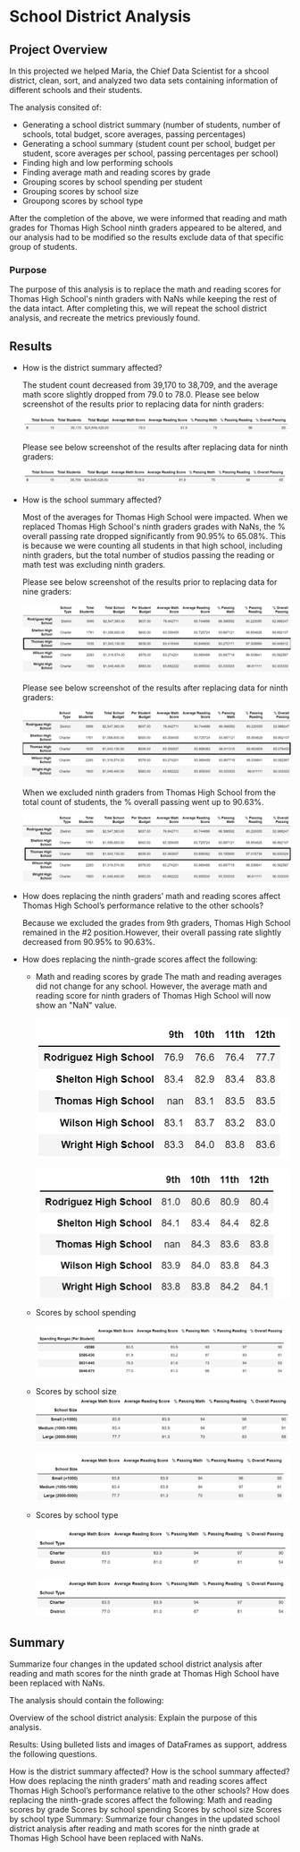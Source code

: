 # School District Analysis

## Project Overview
In this projected we helped Maria, the Chief Data Scientist for a shcool district, clean, sort, and analyzed two data sets containing information of different schools and their students. 

The analysis consited of:

- Generating a school district summary (number of students, number of schools, total budget, score averages, passing percentages)
- Generating a school summary (student count per school, budget per student, score averages per school, passing percentages per school)
- Finding high and low performing schools 
- Finding average math and reading scores by grade
- Grouping scores by school spending per student
- Grouping scores by school size
- Groupong scores by school type

After the completion of the above, we were informed that reading and math grades for Thomas High School ninth graders appeared to be altered, and our analysis had to be modified so the results exclude data of that specific group of students.

### Purpose

The purpose of this analysis is to replace the math and reading scores for Thomas High School's ninth graders with NaNs while keeping the rest of the data intact. After completing this, we will repeat the school district analysis, and recreate the metrics previously found.

## Results

- How is the district summary affected?

  The student count decreased from 39,170 to 38,709, and the average math score slightly dropped from 79.0 to 78.0.
  Please see below screenshot of the results prior to replacing data for ninth graders:

  ![](Resources/District_analysis_original.PNG)


  Please see below screenshot of the results after replacing data for ninth graders:

  ![](Resources/District_analysis_nan.PNG)


- How is the school summary affected?

  Most of the averages for Thomas High School were impacted. When we replaced Thomas High School's ninth graders grades with NaNs, the % overall passing rate dropped significantly from 90.95% to 65.08%. This is because we were counting all students in that high school, including ninth graders, but the total number of studios passing the reading or math test was excluding ninth graders.

  Please see below screenshot of the results prior to replacing data for nine graders:
  
  
  ![](Resources/School_summary_original.png)

  
  Please see below screenshot of the results after replacing data for ninth graders:
  
  ![](Resources/School_summary_nan.png)
  
  
  When we excluded ninth graders from Thomas High School from the total count of students, the % overall passing went up to 90.63%.
  
  ![](Resources/School_summary_nan_v2.png)
  

- How does replacing the ninth graders’ math and reading scores affect Thomas High School’s performance relative to the other schools?
  
  Because we excluded the grades from 9th graders, Thomas High School remained in the #2 position.However, their overall passing rate slightly decreased from 90.95% to 90.63%.
  
- How does replacing the ninth-grade scores affect the following:

  - Math and reading scores by grade
    The math and reading averages did not change for any school. However, the average math and reading score for ninth graders of Thomas High School will now show an "NaN" value.
    
    ![](Resources/mathbygrade_nan.png)
    
    ![](Resources/readingbygrade_nan.png)
    
    
  - Scores by school spending
    
    ![](Resources/School_spending_nan.PNG)


  - Scores by school size
    ![](Resources/School_size_original.PNG)
    
    ![](Resources/School_size_nan.PNG)


  - Scores by school type


    ![](Resources/School_type_nan.PNG)
    
    ![](Resources/School_type_nan.PNG)


## Summary

Summarize four changes in the updated school district analysis after reading and math scores for the ninth grade at Thomas High School have been replaced with NaNs.



The analysis should contain the following:

Overview of the school district analysis: Explain the purpose of this analysis.

Results: Using bulleted lists and images of DataFrames as support, address the following questions.

How is the district summary affected?
How is the school summary affected?
How does replacing the ninth graders’ math and reading scores affect Thomas High School’s performance relative to the other schools?
How does replacing the ninth-grade scores affect the following:
Math and reading scores by grade
Scores by school spending
Scores by school size
Scores by school type
Summary: Summarize four changes in the updated school district analysis after reading and math scores for the ninth grade at Thomas High School have been replaced with NaNs.
